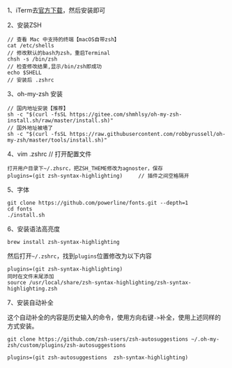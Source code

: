 1、iTerm去[官方下载](https://iterm2.com)，然后安装即可

2、安装ZSH



```
// 查看 Mac 中支持的终端【macOS自带zsh】
cat /etc/shells  
// 修改默认的bash为zsh，重启Terminal
chsh -s /bin/zsh
// 检查修改结果,显示/bin/zsh即成功
echo $SHELL
// 安装后 .zshrc
```

3、oh-my-zsh 安装

```
// 国内地址安装【推荐】
sh -c "$(curl -fsSL https://gitee.com/shmhlsy/oh-my-zsh-install.sh/raw/master/install.sh)"
// 国外地址被墙了
sh -c "$(curl -fsSL https://raw.githubusercontent.com/robbyrussell/oh-my-zsh/master/tools/install.sh)"
```

4、vim .zshrc   // 打开配置文件

```
打开用户目录下~/.zhsrc，把ZSH_THEME修改为agnoster，保存
plugins=(git zsh-syntax-highlighting)     // 插件之间空格隔开
```

5、字体

```
git clone https://github.com/powerline/fonts.git --depth=1
cd fonts
./install.sh
```

6、安装语法高亮度

```
brew install zsh-syntax-highlighting
```

然后打开`~/.zshrc`，找到`plugins`位置修改为以下内容

```
plugins=(git zsh-syntax-highlighting)
同时在文件末尾添加
source /usr/local/share/zsh-syntax-highlighting/zsh-syntax-highlighting.zsh
```

7、安装自动补全

这个自动补全的内容是历史输入的命令，使用方向右键`->`补全，使用上述同样的方式安装。

```
git clone https://github.com/zsh-users/zsh-autosuggestions ~/.oh-my-zsh/custom/plugins/zsh-autosuggestions
```

```
plugins=(git zsh-autosuggestions  zsh-syntax-highlighting)
```